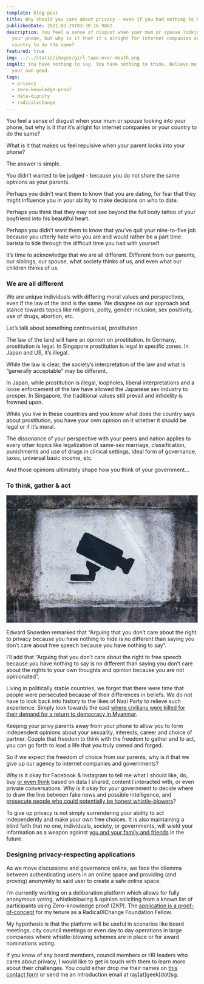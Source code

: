 ```yaml
---
template: blog-post
title: Why should you care about privacy - even if you had nothing to hide
publishedDate: 2021-03-29T03:30:16.986Z
description: You feel a sense of disgust when your mum or spouse looking into
  your phone, but why is it that it's alright for internet companies or your
  country to do the same?
featured: true
img: ../../static/images/girl-tape-over-mouth.png
imgAlt: You have nothing to say. You have nothing to think. Believe me, it's for
  your own good.
tags:
  - privacy
  - zero-knowledge-proof
  - data-dignity
  - radicalxchange
---
```

You feel a sense of disgust when your mum or spouse looking into your phone, but why is it that it’s alright for internet companies or your country to do the same?

What is it that makes us feel repulsive when your parent looks into your phone?

The answer is simple.

You didn’t wanted to be judged - because you do not share the same opinions as your parents.

Perhaps you didn’t want them to know that you are dating, for fear that they might influence you in your ability to make decisions on who to date.

Perhaps you think that they may not see beyond the full body tattoo of your boyfriend into his beautiful heart.

Perhaps you didn’t want them to know that you’ve quit your nine-to-five job because you utterly hate who you are and would rather be a part time barista to tide through the difficult time you had with yourself.

It’s time to acknowledge that we are all different. Different from our parents, our siblings, our spouse, what society thinks of us, and even what our children thinks of us.

### We are all different

We are unique individuals with differing moral values and perspectives, even if the law of the land is the same. We disagree on our approach and stance towards topics like religions, polity, gender inclusion, sex positivity, use of drugs, abortion, etc.

Let’s talk about something controversial, prostitution.

The law of the land will have an opinion on prostitution. In Germany, prostitution is legal. In Singapore prostitution is legal in specific zones. In Japan and US, it’s illegal.

While the law is clear, the society’s interpretation of the law and what is “generally acceptable” may be different.

In Japan, while prostitution is illegal, loopholes, liberal interpretations and a loose enforcement of the law have allowed the Japanese sex industry to prosper. In Singapore, the traditional values still prevail and infidelity is frowned upon.

While you live in these countries and you know what does the country says about prostitution, you have your own opinion on it whether it should be legal or if it’s moral.

The dissonance of your perspective with your peers and nation applies to every other topics like legalization of same-sex marriage, classification, punishments and use of drugs in clinical settings, ideal form of governance, taxes, universal basic income, etc.

And those opinions ultimately shape how you think of your government…

### To think, gather & act

![A painting on a wall warning visitors about video surveillance](../../static/images/mural-surveillance-camera.png "A painting on a wall warning visitors about video surveillance")

Edward Snowden remarked that “Arguing that you don’t care about the right to privacy because you have nothing to hide is no different than saying you don’t care about free speech because you have nothing to say”.

I’ll add that “Arguing that you don’t care about the right to free speech because you have nothing to say is no different than saying you don’t care about the rights to your own thoughts and opinion because you are not opinionated”.

Living in politically stable countries, we forget that there were time that people were persecuted because of their differences in beliefs. We do not have to look back into history to the likes of Nazi Party to relieve such experience. Simply look towards the east [where civilians were killed for their demand for a return to democracy in Myanmar](https://www.channelnewsasia.com/news/asia/myanmar-protests-continue-a-day-after-more-than-100-killed-14510698).

Keeping your privy parents away from your phone to allow you to form independent opinions about your sexuality, interests, career and choice of partner. Couple that freedom to think with the freedom to gather and to act, you can go forth to lead a life that you truly owned and forged.

So if we expect the freedom of choice from our parents, why is it that we give up our agency to internet companies and governments?

Why is it okay for Facebook & Instagram to tell me what I should like, do, buy [or even think](https://www.nytimes.com/2018/03/17/us/politics/cambridge-analytica-trump-campaign.html) based on data I shared, content I interacted with, or even private conversations. Why is it okay for your government to decide where to draw the line between fake news and possible intelligence, and [prosecute people who could potentially be honest whistle-blowers](https://www.ncbi.nlm.nih.gov/pmc/articles/PMC7445730/)?

To give up privacy is not simply surrendering your ability to act independently and make your own free choices. It is also maintaining a blind faith that no one, individuals, society, or governments, will wield your information as a weapon against [you and your family and friends](https://www.radicalxchange.org/concepts/intersectional-social-identity/) in the future.

### Designing privacy-respecting applications

As we move discussions and governance online, we face the dilemma between authenticating users in an online space and providing (and proving) anonymity to said user to create a safe online space.

I’m currently working on a deliberation platform which allows for fully anonymous voting, whistleblowing & opinion soliciting from a known list of participants using Zero-knowledge proof (ZKP). The [application is a proof-of-concept](https://geek.sg/blog/veilos-preview-of-privacy-preserving-application-engine) for my tenure as a RadicalXChange Foundation Fellow.

My hypothesis is that the platform will be useful in scenarios like board meetings, city council meetings or even day to day operations in large companies where whistle-blowing schemes are in place or for award nominations voting.

If you know of any board members, council members or HR leaders who cares about privacy, I would like to get in touch with them to learn more about their challenges. You could either drop me their names on [this contact form](https://geek.sg/contact/) or send me an introduction email at ray\[at]geek\[dot]sg.